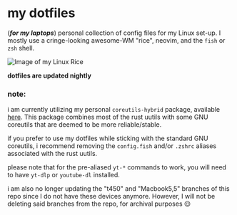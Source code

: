 # my dotfiles

(***for my laptops***) personal collection of config files for my Linux set-up. I mostly use a cringe-looking awesome-WM "rice", neovim, and the `fish` or `zsh` shell.

![Image of my Linux Rice](https://aedrielkylejavier.me/assets/rice5.png)

**dotfiles are updated nightly**

### note:

i am currently utilizing my personal `coreutils-hybrid` package, available [here](https://github.com/kj-sh604/coreutils-hybrid-pkgbuild). This package combines most of the rust uutils with some GNU coreutils that are deemed to be more reliable/stable.


if you prefer to use my dotfiles while sticking with the standard GNU coreutils, i recommend removing the `config.fish` and/or `.zshrc` aliases associated with the rust uutils.



please note that for the pre-aliased `yt-*` commands to work, you will need to have `yt-dlp` or `youtube-dl` installed.


i am also no longer updating the "t450" and "Macbook5,5" branches of this repo since I do not have these devices anymore. However, I will not be deleting said branches from the repo, for archival purposes 😌
